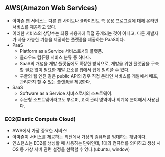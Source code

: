 ## AWS(Amazon Web Services)
- 아마존 웹 서비스는 다른 웹 사이트나 클라이언트 측 응용 프로그램에 대헤 온라인 서비스를 제공하고 있다.
- 이러한 서비스의 상당수는 최종 사용자에 직접 공개되는 것이 아니고, 다른 개발자가 사용 가능한 기능을 제공하는 플랫폼을 제공하는 PaaS이다.
- PaaS
  - Platform as a Service 서비스로서의 플랫폼.
  - 클라우드 컴퓨팅 서비스 분류 중 하나다.
  - SaaS의 개념을 개발 플랫폼에도 확장한 방식으로, 개발을 위한 플랫폼을 구축할 필요 없이 필요한 개발 요소를 웹에서 쉽게 빌려쓸 수 있다.
  - 구글의 웹 엔진 같은 public API의 경우 직접 온라인 서비스를 개발에서 배포, 관리까지 할 수 있는 플랫폼을 제공한다.
- SaaS
  - Software as a Service 서비스로서의 소프트웨어.
  - 주문형 소프트웨어라고도 부르며, 고객 관리 영역이나 회계쪽 분야에서 사용된다.

### EC2(Elastic Compute Cloud)
- AWS에서 가장 중요한 서비스!
- 아마존이 서비스를 제공하는 리전에서 가상의 컴퓨터를 임대하는 개념이다.
- 인스턴스는 EC2를 생성할 때 사용하는 단위인데, 1대의 컴퓨터를 의미하고 생성 시 OS 등 가상 서버 관련 설정을 선택할 수 있다.(ubuntu, window)
